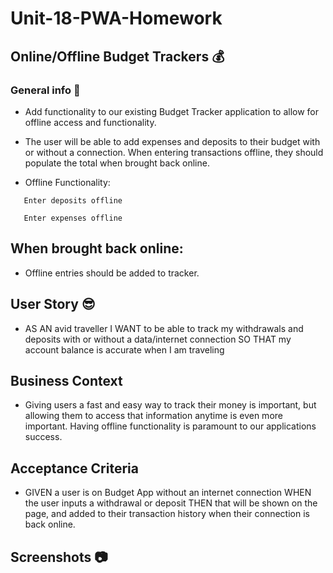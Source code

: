 # Unit-18-PWA-Homework

## Online/Offline Budget Trackers :moneybag:

### General info :page_facing_up:

* Add functionality to our existing Budget Tracker application to allow for offline access and functionality.

* The user will be able to add expenses and deposits to their budget with or without a connection. When entering transactions offline, they should populate the total when brought back online.

* Offline Functionality:
```
   Enter deposits offline

   Enter expenses offline
```

## When brought back online:

  * Offline entries should be added to tracker.
  
## User Story :sunglasses:
* AS AN avid traveller
I WANT to be able to track my withdrawals and deposits with or without a data/internet connection
SO THAT my account balance is accurate when I am traveling

## Business Context

* Giving users a fast and easy way to track their money is important, but allowing them to access that information anytime is even more important. Having offline functionality is paramount to our applications success.

## Acceptance Criteria

* GIVEN a user is on Budget App without an internet connection
WHEN the user inputs a withdrawal or deposit
THEN that will be shown on the page, and added to their transaction history when their connection is back online.

## Screenshots :camera:


